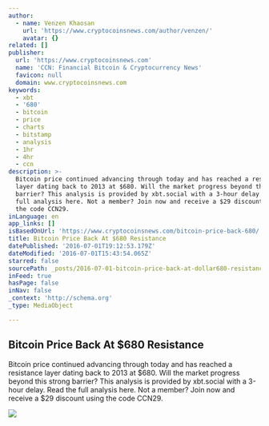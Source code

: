 ```yaml
---
author:
  - name: Venzen Khaosan
    url: 'https://www.cryptocoinsnews.com/author/venzen/'
    avatar: {}
related: []
publisher:
  url: 'https://www.cryptocoinsnews.com'
  name: 'CCN: Financial Bitcoin & Cryptocurrency News'
  favicon: null
  domain: www.cryptocoinsnews.com
keywords:
  - xbt
  - '680'
  - bitcoin
  - price
  - charts
  - bitstamp
  - analysis
  - 1hr
  - 4hr
  - ccn
description: >-
  Bitcoin price continued advancing through today and has reached a resistance
  layer dating back to 2013 at $680. Will the market progress beyond this strong
  barrier? This analysis is provided by xbt.social with a 3-hour delay. Read the
  full analysis here. Not a member? Join now and receive a $29 discount using
  the code CCN29.
inLanguage: en
app_links: []
isBasedOnUrl: 'https://www.cryptocoinsnews.com/bitcoin-price-back-680/'
title: Bitcoin Price Back At $680 Resistance
datePublished: '2016-07-01T19:12:53.179Z'
dateModified: '2016-07-01T15:43:54.065Z'
starred: false
sourcePath: _posts/2016-07-01-bitcoin-price-back-at-dollar680-resistance.md
inFeed: true
hasPage: false
inNav: false
_context: 'http://schema.org'
_type: MediaObject

---
```

<article style=""><h1>Bitcoin Price Back At $680 Resistance</h1><p>Bitcoin price continued advancing through today and has reached a resistance layer dating back to 2013 at $680. Will the market progress beyond this strong barrier? This analysis is provided by xbt.social with a 3-hour delay. Read the full analysis here. Not a member? Join now and receive a $29 discount using the code CCN29.</p><img src="https://www.cryptocoinsnews.com/wp-content/uploads/2016/07/Swimmer-resistance.jpg" /></article>